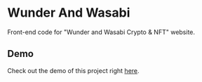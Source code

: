 # Wunder And Wasabi
Front-end code for "Wunder and Wasabi Crypto & NFT" website.

## Demo
Check out the demo of this project right [here](https://vanjazeli.github.io/wunder-and-wasabi). 